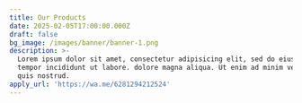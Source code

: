 ```yaml
---
title: Our Products
date: 2025-02-05T17:00:00.000Z
draft: false
bg_image: /images/banner/banner-1.png
description: >-
  Lorem ipsum dolor sit amet, consectetur adipisicing elit, sed do eiusmod
  tempor incididunt ut labore. dolore magna aliqua. Ut enim ad minim veniam,
  quis nostrud.
apply_url: 'https://wa.me/6281294212524'
---
```


